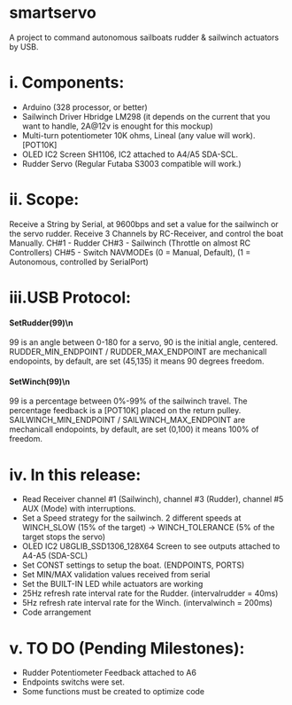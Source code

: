 # smartservo
A project to command autonomous sailboats rudder & sailwinch actuators by USB. 

# i. Components:
- Arduino (328 processor, or better)
- Sailwinch Driver Hbridge LM298 (it depends on the current that you want to handle, 2A@12v is enought for this mockup)
- Multi-turn potentiometer 10K ohms, Lineal (any value will work). [POT10K]
- OLED IC2 Screen SH1106, IC2 attached to A4/A5 SDA-SCL.
- Rudder Servo (Regular Futaba S3003 compatible will work.)

# ii. Scope:
Receive a String by Serial, at 9600bps and set a value for the sailwinch or the servo rudder.
Receive 3 Channels by RC-Receiver, and control the boat Manually.
CH#1 - Rudder
CH#3 - Sailwinch (Throttle on almost RC Controllers) 
CH#5 - Switch NAVMODEs (0 = Manual, Default), (1 = Autonomous, controlled by SerialPort)

# iii.USB Protocol: 

#### SetRudder(99)\n 
99 is an angle between 0-180 for a servo, 90 is the initial angle, centered.
RUDDER_MIN_ENDPOINT / RUDDER_MAX_ENDPOINT are mechanicall endopoints, by default, are set (45,135) it means 90 degrees freedom.

#### SetWinch(99)\n 
99 is a percentage between 0%-99% of the sailwinch travel.
The percentage feedback is a [POT10K] placed on the return pulley.
SAILWINCH_MIN_ENDPOINT / SAILWINCH_MAX_ENDPOINT are mechanicall endopoints, by default, are set (0,100) it means 100% of freedom.

# iv. In this release:
+ Read Receiver channel #1 (Sailwinch), channel #3 (Rudder), channel #5 AUX (Mode) with interruptions.
+ Set a Speed strategy for the sailwinch. 2 different speeds at WINCH_SLOW (15% of the target) -> WINCH_TOLERANCE (5% of the target stops the servo)
+ OLED IC2 U8GLIB_SSD1306_128X64 Screen to see outputs attached to A4-A5 (SDA-SCL)
+ Set CONST settings to setup the boat. (ENDPOINTS, PORTS)
+ Set MIN/MAX validation values received from serial
+ Set the BUILT-IN LED while actuators are working
+ 25Hz refresh rate interval rate for the Rudder. (intervalrudder = 40ms)
+ 5Hz refresh rate interval rate for the Winch. (intervalwinch = 200ms)
+ Code arrangement

# v. TO DO (Pending Milestones):
+ Rudder Potentiometer Feedback attached to A6 
+ Endpoints switchs were set.
+ Some functions must be created to optimize code


